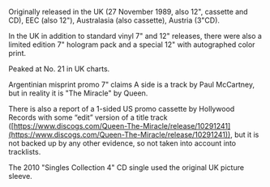 Originally released in the UK (27 November 1989, also 12", cassette and CD), EEC (also 12"), Australasia (also cassette), Austria (3"CD).

In the UK in addition to standard vinyl 7" and 12" releases, there were also a limited edition 7" hologram pack and a special 12" with autographed color print.

Peaked at No. 21 in UK charts.

Argentinian misprint promo 7" claims A side is a track by Paul McCartney, but in reality it is "The Miracle" by Queen.

There is also a report of a 1-sided US promo cassette by Hollywood Records with some “edit” version of a title track ([https://www.discogs.com/Queen-The-Miracle/release/10291241](https://www.discogs.com/Queen-The-Miracle/release/10291241)), but it is not backed up by any other evidence, so not taken into account into tracklists.

The 2010 "Singles Collection 4" CD single used the original UK picture sleeve.
